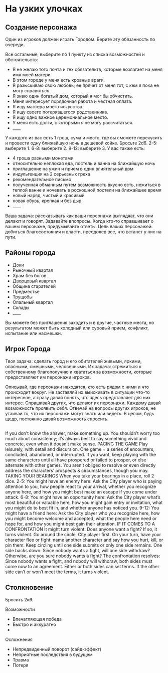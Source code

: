 # На узких улочках

## Создание персонажа

Один из игроков должен играть Городом. Берите эту обязанность по очереди.

Все остальные, выберите по 1 пункту из списка возможностей и обстоятельств:

- Я не желаю того почта и тех обязательтв, которые возлагает на меня имя моей матери.
- В этом городе у меня есть кровные враги.
- Я разыскиваю свою любовь; ее прячет от меня тот, с кем я пока не могу справиться.
- Я знаю один богатый дом, который я мог бы обчистить.
- Меня интересует порядочная работа и честная оплата.
- Я ищу мастера моего искусства.
- Я ищу своего потерявшегося родственника.
- Я ищу одно важное церемониальное место.
- У меня есть долги, с которыми я не могу рассчитаться.
- \_\_\_\_

У каждого из вас есть 1 грош, сума и место, где вы сможете перекусить и провести одну ближайшую ночь в дешевой койке. Бросьте 2d6. 2-5: выберите 1. 6-8: выберите 2. 9-12: выберите 3. У вас также есть:

- 4 гроша разными монетами
- относительно неплохая еда, постель и ванна на ближайшую ночь
- приглашение на ужин и прием в один влиятельный дом
- индульгенция на 2 серьезных греха
- рекомендательное письмо
- полученная обманным путем возможность вкусно есть, нежиться в теплой ванне и ночевать в роскошной постели на ближайшее время
- новый наряд, чистый и красивый
- новая обувь, крепкая и без дыр
- \_\_\_\_

Ваша задача: рассказывать как ваши персонажи выглядяат, что они делают и говорят. Задавайте впопросы. Когда кто-то справшивает о вашем персонаже, придумывайте ответы. Цель ваших персонажей: добиться благосостояния и власти, преодолев все, что встанет у них на пути.

## Районы города

- Доки
- Рыночный квартал
- Храм без богов
- Дворцовый квартал
- Община старателей
- Предместье
- Трущобы
- Опальный квартал
- Склады
- \_\_\_\_

Вы можете без приглашения заходить и в другие, частные места, но результатом может быть холодный или суровый прием, конфликт, испытание или насмешки.

## Игрок Города

Твоя задача: сделать город и его обитателей живыми, яркими, опасными, смешными, человечными. Их задача: стремиться к собственному благополучию и хвататься за возможности, которые предоставляют им персонажи игроков.

Описывай, где персонажи находятся, кто есть рядом с ними и что происходит вокруг. Не заставляй их выискивать в ситуации что-то интересное, а сразу давай понять, что здесь представляет для них интерес. Спрашивай других, что делают их персонажи. Каждому давай возможность проявить себя. Отвечай на вопросы других игроков, не утаивай то, что их персонажи могут знать или видеть. В целом, будь щедр, постоянно давай возможность спросить.

##
##

If you don’t know the answer, make something up. You shouldn’t worry too
much about consistency; it’s always best to say something vivid and concrete,
even when it doesn’t make sense.
PACING THE GAME
Play leisurely, with detail and discursion. One game = a series of encounters,
concluded, abandoned, or interrupted. If you want, keep playing with the same
characters until all have prospered or failed to prosper, or else alternate with
other games.
You aren’t obliged to resolve or even directly address the characters’
prospects & circumstances, though you may.
TAKING YOUR BEARINGS
When you take your bearings in a place, roll 2 dice.
2-5: You might have an enemy here: Ask the City player who is paying
attention to you, how people react to your arrival, whether you recognize
anyone here, and how you might best make an escape if you come under
attack.
6-8: You might have an opportunity here: Ask the City player what’s most
beautiful or valuable here, how you might gain entry or invitation, what you
might do to best fit in, and whether anyone has noticed you.
9-12: You might have a friend here: Ask the City player who you recognize
here, how you might become welcome and accepted, what the people here
need or hope for, and how you might best gain their attention.
IF IT COMES TO A CONFRONTATION
It might turn violent: Does anyone want a fight? If so, it turns violent. Go
around the circle, City player first. On your turn, have your character flee or
fight: name another character and say how you hurt, kill, or pin them. Keep
circling until one side submits or only one side remains.
One side backs down: Since nobody wants a fight, will one side withdraw?
Otherwise, are you sure nobody wants a fight?
The confrontation resolves: Since nobody wants a fight, and nobody will
withdraw, both sides must come now to an agreement. Either or both sides can
set terms. If the other side can’t or won’t meet the terms, it turns violent.


## Столкновение

Бросить 2к6. 

Возможности

- Впечатляющая победа
- Быстро и аккуратно
- 

Осложнения

- Непредвиденный поворот (сайд-эффект)
- Неприятные последствия в будущем
- Травма
- Потеря